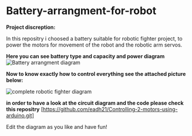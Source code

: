 # Battery-arrangment-for-robot

**Project discreption:**

In this repositry i choosed a battery suitable for robotic fighter project, to power the motors for movement of the robot and the robotic arm servos.


**Here you can see battery type and capacity and power diagram**
![Battery arrangment diagram](https://user-images.githubusercontent.com/5675794/123339359-1bc79a80-d553-11eb-8304-192f113785e6.jpg)




**Now to know exactly how to control everything see the attached picture below:**

![complete robotic fighter diagram](https://user-images.githubusercontent.com/5675794/123339618-9a243c80-d553-11eb-9f7f-2e03fecba6bb.jpg)





**in order to have a look at the circuit diagram and the code please check this repositry** [https://github.com/eadh21/Controlling-2-motors-using-arduino.git]



Edit the diagram as you like and have fun!



